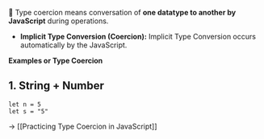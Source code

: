 📌 Type coercion means conversation of **one datatype to another by JavaScript** during operations.

- **Implicit Type Conversion (Coercion):** Implicit Type Conversion occurs automatically by the JavaScript.

**Examples or Type Coercion**
## 1. String + Number

```run-js
let n = 5
let s = "5"

```

→ [[Practicing Type Coercion in JavaScript]]
